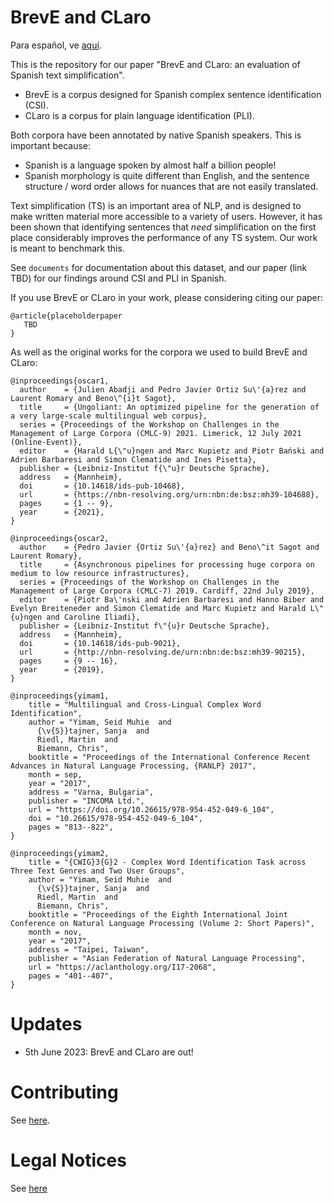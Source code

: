 # BrevE and CLaro

Para español, ve [aquí](./LEEME.md).

This is the repository for our paper "BrevE and CLaro: an evaluation of Spanish text simplification". 
- BrevE is a corpus designed for Spanish complex sentence identification (CSI).
- CLaro is a corpus for plain language identification (PLI).

Both corpora have been annotated by native Spanish speakers. This is important because:

- Spanish is a language spoken by almost half a billion people!
- Spanish morphology is quite different than English, and the sentence structure / word order allows for nuances that are not easily translated.

Text simplification (TS) is an important area of NLP, and is designed to make written material more accessible to a variety of users. 
However, it has been shown that identifying sentences that _need_ simplification on the first place considerably improves the performance of any TS system. 
Our work is meant to benchmark this.

See `documents` for documentation about this dataset, and our paper (link TBD) for our findings around CSI and PLI in Spanish. 

If you use BrevE or CLaro in your work, please considering citing our paper:

```
@article{placeholderpaper
   TBD
}
```

As well as the original works for the corpora we used to build BrevE and CLaro:

```
@inproceedings{oscar1,
  author    = {Julien Abadji and Pedro Javier Ortiz Su\'{a}rez and Laurent Romary and Beno\^{i}t Sagot},
  title     = {Ungoliant: An optimized pipeline for the generation of a very large-scale multilingual web corpus},
  series = {Proceedings of the Workshop on Challenges in the Management of Large Corpora (CMLC-9) 2021. Limerick, 12 July 2021 (Online-Event)},
  editor    = {Harald L{\"u}ngen and Marc Kupietz and Piotr Bański and Adrien Barbaresi and Simon Clematide and Ines Pisetta},
  publisher = {Leibniz-Institut f{\"u}r Deutsche Sprache},
  address   = {Mannheim},
  doi       = {10.14618/ids-pub-10468},
  url       = {https://nbn-resolving.org/urn:nbn:de:bsz:mh39-104688},
  pages     = {1 -- 9},
  year      = {2021},
}

@inproceedings{oscar2,
  author    = {Pedro Javier {Ortiz Su\'{a}rez} and Beno\^it Sagot and Laurent Romary},
  title     = {Asynchronous pipelines for processing huge corpora on medium to low resource infrastructures},
  series = {Proceedings of the Workshop on Challenges in the Management of Large Corpora (CMLC-7) 2019. Cardiff, 22nd July 2019},
  editor    = {Piotr Ba\'nski and Adrien Barbaresi and Hanno Biber and Evelyn Breiteneder and Simon Clematide and Marc Kupietz and Harald L\"{u}ngen and Caroline Iliadi},
  publisher = {Leibniz-Institut f\"{u}r Deutsche Sprache},
  address   = {Mannheim},
  doi       = {10.14618/ids-pub-9021},
  url       = {http://nbn-resolving.de/urn:nbn:de:bsz:mh39-90215},
  pages     = {9 -- 16},
  year      = {2019},
}

@inproceedings{yimam1,
    title = "Multilingual and Cross-Lingual Complex Word Identification",
    author = "Yimam, Seid Muhie  and
      {\v{S}}tajner, Sanja  and
      Riedl, Martin  and
      Biemann, Chris",
    booktitle = "Proceedings of the International Conference Recent Advances in Natural Language Processing, {RANLP} 2017",
    month = sep,
    year = "2017",
    address = "Varna, Bulgaria",
    publisher = "INCOMA Ltd.",
    url = "https://doi.org/10.26615/978-954-452-049-6_104",
    doi = "10.26615/978-954-452-049-6_104",
    pages = "813--822",
}

@inproceedings{yimam2,
    title = "{CWIG}3{G}2 - Complex Word Identification Task across Three Text Genres and Two User Groups",
    author = "Yimam, Seid Muhie  and
      {\v{S}}tajner, Sanja  and
      Riedl, Martin  and
      Biemann, Chris",
    booktitle = "Proceedings of the Eighth International Joint Conference on Natural Language Processing (Volume 2: Short Papers)",
    month = nov,
    year = "2017",
    address = "Taipei, Taiwan",
    publisher = "Asian Federation of Natural Language Processing",
    url = "https://aclanthology.org/I17-2068",
    pages = "401--407",
}

```

# Updates

- 5th June 2023: BrevE and CLaro are out!

# Contributing

See [here](./CONTRIBUTING.md).

# Legal Notices

See [here](./NOTICE.md)
